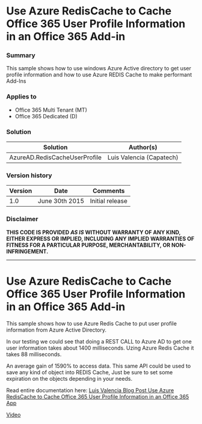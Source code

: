 # Use Azure RedisCache to Cache Office 365 User Profile Information in an Office 365 Add-in #

### Summary ###
This sample shows how to use windows Azure Active directory to get user profile information
and how to use Azure REDIS Cache to make performant Add-Ins 


### Applies to ###
-  Office 365 Multi Tenant (MT)
-  Office 365 Dedicated (D)

### Solution ###
Solution | Author(s)
---------|----------
AzureAD.RedisCacheUserProfile | Luis Valencia (Capatech)

### Version history ###
Version  | Date | Comments
---------| -----| --------
1.0  | June 30th 2015 | Initial release

### Disclaimer ###
**THIS CODE IS PROVIDED *AS IS* WITHOUT WARRANTY OF ANY KIND, EITHER EXPRESS OR IMPLIED, INCLUDING ANY IMPLIED WARRANTIES OF FITNESS FOR A PARTICULAR PURPOSE, MERCHANTABILITY, OR NON-INFRINGEMENT.**


----------

# Use Azure RedisCache to Cache Office 365 User Profile Information in an Office 365 Add-in #

This sample shows how to use Azure Redis Cache to put user profile information from Azure Active Directory.

In our testing we could see that doing a REST CALL to Azure AD to get one user information takes about 1400 milliseconds.
Uzing Azure Redis Cache it takes 88 milliseconds.

An average gain of 1590% to access data.
This same API could be used to save any kind of object into REDIS Cache, Just be sure to set some expiration on the objects depending in your needs.

Read entire documentation here:
[Luis Valencia Blog Post Use Azure RedisCache to Cache Office 365 User Profile Information in an Office 365 App](http://www.luisevalencia.com/2015/06/30/use-azure-rediscache-to-cache-office-365-user-profile-information-in-an-office-365-app/)


[Video](https://youtu.be/5O7uGB1KCRA)